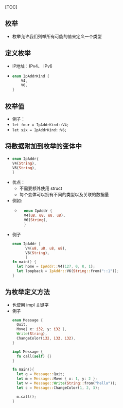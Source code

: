 [TOC]


## 枚举
- 枚举允许我们列举所有可能的值来定义一个类型


## 定义枚举
- IP地址：IPv4、 IPv6
-   ``` rust
    enum IpAddrKind {
        V4,
        V6,
    }
    ```

## 枚举值
- 例子：
- `let four = IpAddrKind::V4;`
- `let six = IpAddrKind::V6;`



## 将数据附加到枚举的变体中
-   ``` rust
    enum IpAddr｛
    V4(String),
    V6(String),
    }
    ```
- 优点：
  - 不需要额外使用 struct
  - 每个变体可以拥有不同的类型以及关联的数据量
- 例如:
    - ``` rust 
        enum IpAddr {
        V4(u8, u8, u8, u8),
        V6(String),
        }
         ```
- 例子
  ``` rust
  enum IpAddr {
        V4(u8, u8, u8, u8),
        V6(String),
        }
  fn main() {
    let home = IpAddr::V4(127, 0, 0, 1);
    let loopback = IpAddr::V6(String::from("::1"));
  }
  ```


## 为枚举定义方法
- 也使用 impl 关键字
- 例子
  ``` rust
  enum Message {
    Quit,
    Move{ x: i32, y: i32 },
    Write(String),
    ChangeColor(i32, i32, i32),
  }

  impl Message {
    fn call(self) {}
  }

  fn main(){
    let g = Message::Quit;
    let m = Message::Move { x: 1, y: 2 };
    let w = Message::Write(String::from("hello"));
    let c = Message::ChangeColor(1, 2, 3);

    m.call();
  }
  ```